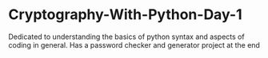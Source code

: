 # Cryptography-With-Python-Day-1
Dedicated to understanding the basics of python syntax and aspects of coding in general. Has a password checker and generator project at the end

